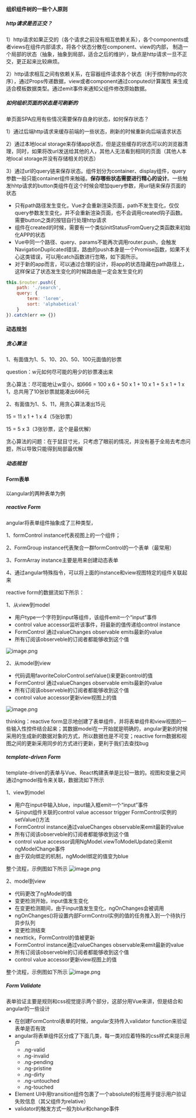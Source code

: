 #### 组织组件树的一些个人原则

##### http请求是否正交？

1）http请求如果正交的（各个请求之前没有相互依赖关系），各个components或者views在组件内部请求，将各个状态分散在component、view的内部，
制造一个局部的状态（抽象，抽象到局部，适合之后的维护），缺点是http请求一旦不正交，更正起来比较麻烦。

2）http请求相互之间有依赖关系，在容器组件请求各个状态（利于控制http的次序），通过Props传递数据，view或者component通过conputed计算属性
来生成适合模板数据类型。通过emit事件来通知父组件修改原始数据。

##### 如何组织页面的状态是可刷新的

单页面SPA应用有些情况需要保存自身的状态，如何保存状态？

1）通过后端http请求来缓存前端的一些状态，刷新的时候重新向后端请求状态

2）通过本地local storage来存储app状态，但是这些缓存的状态可以的浏览器清理，同时，如果将改url发送给其他的人，其他人无法看到相同的页面（其他人本地local storage并没有存储相关的状态）

3）通过url的query链来保存状态。组件划分为container、display组件，query参数一般只能container组件来触碰。**保存哪些状态需要进行精心的设计**。一些触发hhtp请求的button类组件在这个时候会增加query参数，用url链来保存页面的状态
- 只有path路径发生变化，Vue才会重新渲染页面，path不发生变化，仅仅query参数发生变化，并不会重新渲染页面，也不会调用created钩子函数。需要button之类的按钮自行处理http请求
- 组件在created的时候，需要有一个类似initStatusFromQuery之类函数来初始化APP的状态
- Vue中同一个路径、query、params不能再次调用router.push，会触发NavigationDuplicated错误，路由的push本身是一个Promise函数，如果不关心这类错误，可以用catch函数进行忽略，如下面所示。
- 对于新的app而言，可以通过合理的设计，将app的状态隐藏在path路径上，这样保证了状态发生变化的时候路由是一定会发生变化的
```js
this.$router.push({
    path: './search',
    query: {
        term: 'lorem',
        sort: 'alphabetical'
    }
}).catch(err => {})
```


#### 动态规划

##### 贪心算法

1、有面值为1、5、10、20、50、100元面值的钞票

question：w元如何尽可能的用少的钞票凑出来

贪心算法：尽可能地让w变小，如666 = 100 x 6 + 50 x 1 + 10 x 1 + 5 x 1 + 1 x 1，总共用了10张钞票就能凑出666元

2、有面值为1、5、11，用贪心算法凑出15元

15 = 11 x 1 + 1 x 4（5张钞票）

15 = 5 x 3（3张钞票，这个是最优解）

贪心算法的问题：在于鼠目寸光，只考虑了眼前的情况，并没有基于全局去考虑问题，所以导致只能得到局部最优解

##### 动态规划



#### Form表单

以angular的两种表单为例
##### reactive Form
angular将表单组件抽象成了三种类型，

1、formControl instance代表视图上的一个组件；

2、FormGroup instance代表聚合一群formControl的一个表单（最常用）

3、FormArray instance主要是用来创建动态表单

4、通过angular特殊指令，可以将上面的instance和view视图特定的组件关联起来

reactive form的数据流如下所示：

1、从view到model
- 用户type一个字符到input等组件，该组件emit一个“input”事件
- control value accessor监听该事件，将最新的值传递给control instance
- FormControl 通过valueChanges observable emits最新的value
- 所有订阅该observeble的订阅者都能够收到这个值

![image.png](https://i.loli.net/2020/09/04/KQNmJldxzM1ohRA.png)

2、从model到view
- 代码调用favoriteColorControl.setValue()来更新control的值
- FormControl 通过valueChanges observable emits最新的value
- 所有订阅该observeble的订阅者都能够收到这个值
- control value accessor更新view视图上的值

![image.png](https://i.loli.net/2020/09/04/9eVgyRD4oMrTfYp.png)


thinking：reactive form显示地创建了表单组件，并将表单组件和view视图的一些输入性控件结合起来；其数据model在一开始就是明确的，angular更新的时候采用的生成新的数据对象的方式，所以数据也是不可变；reactive form数据和视图之间的更新采用同步的方式进行更新，更利于我们去查找bug

##### template-driven Form
template-driven的表单与Vue、React构建表单是比较一致的。视图和变量之间通过ngmodel指令来关联，数据流如下所示

1、view到model
- 用户在input中输入blue，input输入框emit一个“input”事件
- 与input组件关联的control value accessor trigger FormControl实例的setValue()方法
- FormControl instance通过valueChanges observable来emit最新的value
- 所有订阅该observeble的订阅者都能够收到这个值
- control value accessor调用NgModel.viewToModelUpdate()来emit ngModelChange事件
- 由于双向绑定的机制，ngModel绑定的值变为blue

整个流程，示例图如下所示
![image.png](https://i.loli.net/2020/09/04/7ErcJFay1tnoXq6.png)

2、model到view
- 代码更改了ngModel的值
- 变更检测开始，input值发生变化
- 在变更检测期间，由于input值发生变化，ngOnChanges会被调用
- ngOnChanges()将设置内部FormControl实例的值的任务推入到一个待执行异步队列
- 变更检测结束
- nexttick，FormControl的值被更新
- FormControl instance通过valueChanges observable来emit最新的value
- 所有订阅该observeble的订阅者都能够收到这个值
- control value accessor更新view视图上的值

整个流程，示例图如下所示
![image.png](https://i.loli.net/2020/09/04/G1RYOASzUkNHWeb.png)


##### Form Validate
表单验证主要是规则和css视觉提示两个部分，这部分用Vue来讲，但是结合和angular的一些设计
- 在创建FormControl表单的时候，angular支持传入validator function来验证表单是否有效
- angular将表单组件区分成了下面几类，每一类对应着特殊的css样式来提示用户
  - .ng-valid
  - .ng-invalid
  - .ng-pending
  - .ng-pristine
  - .ng-dirty
  - .ng-untouched
  - .ng-touched
- Element UI中用transition组件包裹了一个absolute的标签用于提示用户验证失败信息（其父组件为relative）
- validator的触发方式一般为blur和change事件

